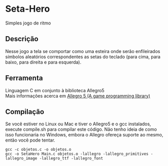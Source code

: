 <h1>Seta-Hero</h1>
Simples jogo de ritmo

## Descrição
Nesse jogo a tela se comportar como uma esteira onde serão enfileirados símbolos aleatórios correspondentes as setas do teclado (para cima, para baixo, para direita e para esquerda).

## Ferramenta
Linguagem C em conjunto à biblioteca Allegro5   
Mais informações acerca em [Allegro 5 (A game programming library)](http://liballeg.org/)

## Compilação
Se você estiver no Linux ou Mac e tiver o Allegro5 e o gcc instalados, execute compile.sh para compilar este código. Não tenho ideia de como isso funcionaria no Windows, embora o Allegro ofereça suporte ao mesmo, então você pode tentar.
```
gcc -c objetos.c -o objetos.o
gcc -o SetaHero Main.c objetos.o -lallegro -lallegro_primitives -lallegro_image -lallegro_ttf -lallegro_font
```